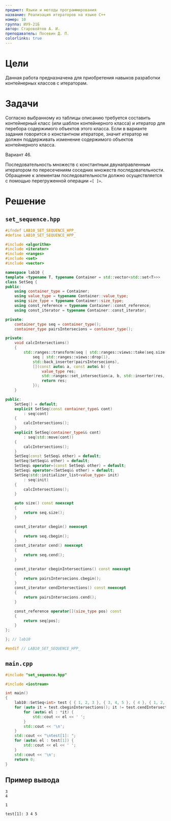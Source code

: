 ```yaml
---
предмет: Языки и методы программирования
название: Реализация итераторов на языке C++
номер: 10
группа: ИУ9-21Б
автор: Старовойтов А. И.
преподаватель: Посевин Д. П.
colorlinks: true
---
```


# Цели

Данная работа предназначена для приобретения навыков разработки контейнерных классов с итераторам.

# Задачи

Согласно выбранному из таблицы описанию требуется составить контейнерный класс (или шаблон контейнерного класса) и итератор для перебора содержимого объектов этого класса.
Если в варианте задания говорится о константном итераторе, значит итератор не должен поддерживать изменение содержимого объектов контейнерного класса. 

Вариант 46.

Последовательность множеств с константным двунаправленным итератором по пересечениям соседних множеств последовательности.
Обращение к элементам последовательности должно осуществляется с помощью перегруженной операции `«[ ]»`.

# Решение

## `set_sequence.hpp`

```c++
#ifndef LAB10_SET_SEQUENCE_HPP_
#define LAB10_SET_SEQUENCE_HPP_

#include <algorithm>
#include <iterator>
#include <ranges>
#include <set>
#include <vector>

namespace lab10 {
template <typename T, typename Container = std::vector<std::set<T>>>
class SetSeq {
public:
    using container_type = Container;
    using value_type = typename Container::value_type;
    using size_type = typename Container::size_type;
    using const_reference = typename Container::const_reference;
    using const_iterator = typename Container::const_iterator;

private:
    container_type seq = container_type();
    container_type pairsIntersecions = container_type();

private:
    void calcIntersections()
    {
        std::ranges::transform(seq | std::ranges::views::take(seq.size() - 1),
            seq | std::ranges::views::drop(1),
            std::back_inserter(pairsIntersecions),
            [](const auto& a, const auto& b) {
                value_type res;
                std::ranges::set_intersection(a, b, std::inserter(res, res.end()));
                return res;
            });
    }

public:
    SetSeq() = default;
    explicit SetSeq(const container_type& cont)
        : seq(cont)
    {
        calcIntersections();
    }
    explicit SetSeq(container_type&& cont)
        : seq(std::move(cont))
    {
        calcIntersections();
    }
    SetSeq(const SetSeq& other) = default;
    SetSeq(SetSeq&& other) = default;
    SetSeq& operator=(const SetSeq& other) = default;
    SetSeq& operator=(SetSeq&& other) = default;
    SetSeq(std::initializer_list<value_type> init)
        : seq(init)
    {
        calcIntersections();
    }

    auto size() const noexcept
    {
        return seq.size();
    }

    const_iterator cbegin() noexcept
    {
        return seq.cbegin();
    }
    const_iterator cend() noexcept
    {
        return seq.cend();
    }

    const_iterator cbeginIntersections() const noexcept
    {
        return pairsIntersecions.cbegin();
    }
    const_iterator cendIntersections() const noexcept
    {
        return pairsIntersecions.cend();
    }

    const_reference operator[](size_type pos) const
    {
        return seq[pos];
    }
};

}; // lab10

#endif // LAB10_SET_SEQUENCE_HPP_
```

## `main.cpp`

```c++
#include "set_sequence.hpp"

#include <iostream>

int main()
{
    lab10::SetSeq<int> test { { 1, 2, 3 }, { 3, 4, 5 }, { 4 }, { 1, 2, 3 }, { 1 } };
    for (auto it = test.cbeginIntersections(); it != test.cendIntersections(); ++it) {
        for (auto& el : *it) {
            std::cout << el << ' ';
        }
        std::cout << '\n';
    }
    std::cout << "\ntest[1]: ";
    for (auto& el : test[1]) {
        std::cout << el << ' ';
    }
    std::cout << '\n';
    return 0;
}
```

## Пример вывода

```
3 
4 

1 

test[1]: 3 4 5
```
